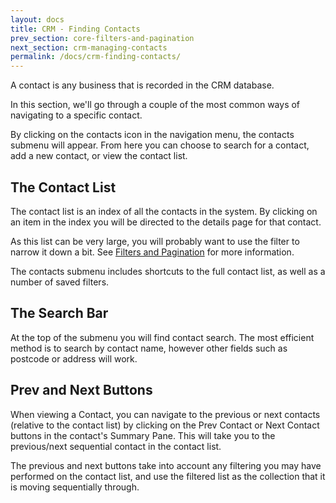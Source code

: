```yaml
---
layout: docs
title: CRM - Finding Contacts
prev_section: core-filters-and-pagination
next_section: crm-managing-contacts
permalink: /docs/crm-finding-contacts/
---
```


A contact is any business that is recorded in the CRM database.

In this section, we'll go through a couple of the most common ways of navigating to a specific contact.

By clicking on the contacts icon in the navigation menu, the contacts submenu will appear. From here you can choose to search for a contact, add a new contact, or view the contact list.

## The Contact List

The contact list is an index of all the contacts in the system. By clicking on an item in the index you will be directed to the details page for that contact.

As this list can be very large, you will probably want to use the filter to narrow it down a bit. See [Filters and Pagination](../filters-and-pagination/) for more information.

The contacts submenu includes shortcuts to the full contact list, as well as a number of saved filters.

## The Search Bar

At the top of the submenu you will find contact search. The most efficient method is to search by contact name, however other fields such as postcode or address will work.

## Prev and Next Buttons

When viewing a Contact, you can navigate to the previous or next contacts (relative to the contact list) by clicking on the Prev Contact or Next Contact buttons in the contact's Summary Pane. This will take you to the previous/next sequential contact in the contact list.

The previous and next buttons take into account any filtering you may have performed on the contact list, and use the filtered list as the collection that it is moving sequentially through.

